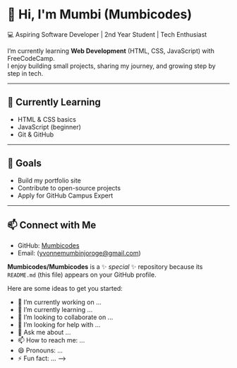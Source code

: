 # 👋 Hi, I'm Mumbi (Mumbicodes)

💻 Aspiring Software Developer | 2nd Year Student | Tech Enthusiast  

I’m currently learning **Web Development** (HTML, CSS, JavaScript) with FreeCodeCamp.  
I enjoy building small projects, sharing my journey, and growing step by step in tech.  

---

## 🌱 Currently Learning
- HTML & CSS basics  
- JavaScript (beginner)  
- Git & GitHub  

---

## 🎯 Goals
- Build my portfolio site  
- Contribute to open-source projects  
- Apply for GitHub Campus Expert  

---

## 📫 Connect with Me
- GitHub: [Mumbicodes](https://github.com/Mumbicodes)  
- Email: (yvonnemumbinjoroge@gmail.com) 

**Mumbicodes/Mumbicodes** is a ✨ _special_ ✨ repository because its `README.md` (this file) appears on your GitHub profile.

Here are some ideas to get you started:

- 🔭 I’m currently working on ...
- 🌱 I’m currently learning ...
- 👯 I’m looking to collaborate on ...
- 🤔 I’m looking for help with ...
- 💬 Ask me about ...
- 📫 How to reach me: ...
- 😄 Pronouns: ...
- ⚡ Fun fact: ...
-->
